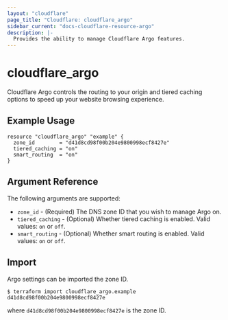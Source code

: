 ```yaml
---
layout: "cloudflare"
page_title: "Cloudflare: cloudflare_argo"
sidebar_current: "docs-cloudflare-resource-argo"
description: |-
  Provides the ability to manage Cloudflare Argo features.
---
```


# cloudflare_argo

Cloudflare Argo controls the routing to your origin and tiered caching options to speed up your website browsing experience.

## Example Usage

```hcl
resource "cloudflare_argo" "example" {
  zone_id        = "d41d8cd98f00b204e9800998ecf8427e"
  tiered_caching = "on"
  smart_routing  = "on"
}
```

## Argument Reference

The following arguments are supported:

* `zone_id` - (Required) The DNS zone ID that you wish to manage Argo on.
* `tiered_caching` - (Optional) Whether tiered caching is enabled. Valid values: `on` or `off`.
* `smart_routing` - (Optional) Whether smart routing is enabled. Valid values: `on` or `off`.


## Import

Argo settings can be imported the zone ID.

```
$ terraform import cloudflare_argo.example d41d8cd98f00b204e9800998ecf8427e
```

where `d41d8cd98f00b204e9800998ecf8427e` is the zone ID.
